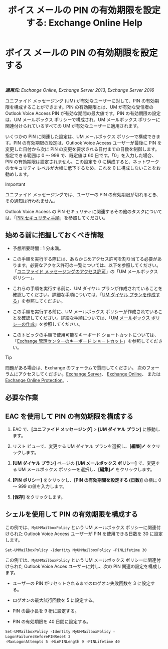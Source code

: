 ﻿---
title: 'ボイス メールの PIN の有効期限を設定する: Exchange Online Help'
TOCTitle: ボイス メールの PIN の有効期限を設定する
ms:assetid: d17f0bf6-0ad6-40a4-bdd5-f7098f39250d
ms:mtpsurl: https://technet.microsoft.com/ja-jp/library/Bb124712(v=EXCHG.150)
ms:contentKeyID: 50555877
ms.date: 05/22/2018
mtps_version: v=EXCHG.150
ms.translationtype: HT
---

# ボイス メールの PIN の有効期限を設定する

 

_**適用先:** Exchange Online, Exchange Server 2013, Exchange Server 2016_

ユニファイド メッセージング (UM) が有効なユーザーに対して、PIN の有効期限を構成することができます。PIN の有効期限とは、UM が有効な受信者の Outlook Voice Access PIN が有効な期間の最大値です。PIN の有効期限の設定は、UM メールボックス ポリシーで構成され、UM メールボックス ポリシーに関連付けられているすべての UM が有効なユーザーに適用されます。

いくつかの PIN に関連した設定は、UM メールボックス ポリシーで構成できます。PIN の有効期限の設定は、Outlook Voice Access ユーザーが最後に PIN を変更した日付から次に PIN の変更を要求される日付までの日数を制御します。指定できる範囲は 0 ～ 999 で、既定値は 60 日です。「0」を入力した場合、PIN の有効期限は設定されません。この設定を 0 に構成すると、ネットワークのセキュリティ レベルが大幅に低下するため、これを 0 に構成しないことをお勧めします。


> [!IMPORTANT]
> ユニファイド メッセージングでは、ユーザーの PIN の有効期限が切れるとき、その通知は行われません。



Outlook Voice Access の PIN セキュリティに関連するその他のタスクについては、「[PIN セキュリティ手順](pin-security-procedures-exchange-2013-help.md)」を参照してください。

## 始める前に把握しておくべき情報

  - 予想所要時間 : 1 分未満。

  - この手順を実行する際には、あらかじめアクセス許可を割り当てる必要があります。必要なアクセス許可の一覧については、以下を参照してください。「[ユニファイド メッセージングのアクセス許可](unified-messaging-permissions-exchange-2013-help.md)」の「UM メールボックス ポリシー」。

  - これらの手順を実行する前に、UM ダイヤル プランが作成されていることを確認してください。詳細な手順については、「[UM ダイヤル プランを作成する](create-a-um-dial-plan-exchange-2013-help.md)」を参照してください。

  - この手順を実行する前に、UM メールボックス ポリシーが作成されていることを確認してください。詳細な手順については、「[UM メールボックス ポリシーの作成](create-a-um-mailbox-policy-exchange-2013-help.md)」を参照してください。

  - このトピックの手順で使用可能なキーボード ショートカットについては、「[Exchange 管理センターのキーボード ショートカット](keyboard-shortcuts-in-the-exchange-admin-center-exchange-online-protection-help.md)」を参照してください。


> [!TIP]
> 問題がある場合は、Exchange のフォーラムで質問してください。 次のフォーラムにアクセスしてください。<A href="https://go.microsoft.com/fwlink/p/?linkid=60612">Exchange Server</A>、 <A href="https://go.microsoft.com/fwlink/p/?linkid=267542">Exchange Online</A>、 または <A href="https://go.microsoft.com/fwlink/p/?linkid=285351">Exchange Online Protection</A>。.



## 必要な作業

## EAC を使用して PIN の有効期限を構成する

1.  EAC で、**\[ユニファイド メッセージング\]** \> **\[UM ダイヤル プラン\]** に移動します。

2.  リスト ビューで、変更する UM ダイヤル プランを選択し、**\[編集\]**![編集アイコン](images/Bb124582.6f53ccb2-1f13-4c02-bea0-30690e6ea71d(EXCHG.150).gif "編集アイコン") をクリックします。

3.  **\[UM ダイヤル プラン\]** ページの **\[UM メールボックス ポリシー\]** で、変更する UM メールボックス ポリシーを選択し、**\[編集\]**![編集アイコン](images/Bb124582.6f53ccb2-1f13-4c02-bea0-30690e6ea71d(EXCHG.150).gif "編集アイコン") をクリックします。

4.  **\[PIN ポリシー\]** をクリックし、**\[PIN の有効期間を設定する (日数)\]** の横に 0 ～ 999 の値を入力します。

5.  **\[保存\]** をクリックします。

## シェルを使用して PIN の有効期限を構成する

この例では、`MyUMMailboxPolicy` という UM メールボックス ポリシーに関連付けられた Outlook Voice Access ユーザーが PIN を使用できる日数を 30 に設定します。

    Set-UMMailboxPolicy -Identity MyUMMailboxPolicy -PINLifetime 30

この例では、`MyUMMailboxPolicy` という UM メールボックス ポリシーに関連付けられた Outlook Voice Acces ユーザーに対し、次の PIN 関連の設定を構成します。

  - ユーザーの PIN がリセットされるまでのログオン失敗回数を 3 に設定する。

  - ログオンの最大試行回数を 5 に設定する。

  - PIN の最小長を 9 桁に設定する。

  - PIN の有効期限を 40 日間に設定する。

<!-- end list -->

    Set-UMMailboxPolicy -Identity MyUMMailboxPolicy -LogonFailuresBeforePINReset 3
    -MaxLogonAttempts 5 -MinPINLength 9 -PINLifetime 40

